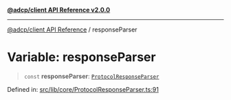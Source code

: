 [**@adcp/client API Reference v2.0.0**](../README.md)

***

[@adcp/client API Reference](../README.md) / responseParser

# Variable: responseParser

> `const` **responseParser**: [`ProtocolResponseParser`](../classes/ProtocolResponseParser.md)

Defined in: [src/lib/core/ProtocolResponseParser.ts:91](https://github.com/adcontextprotocol/adcp-client/blob/add23254eadaef025ae9fbe49b40948f459b98ff/src/lib/core/ProtocolResponseParser.ts#L91)
